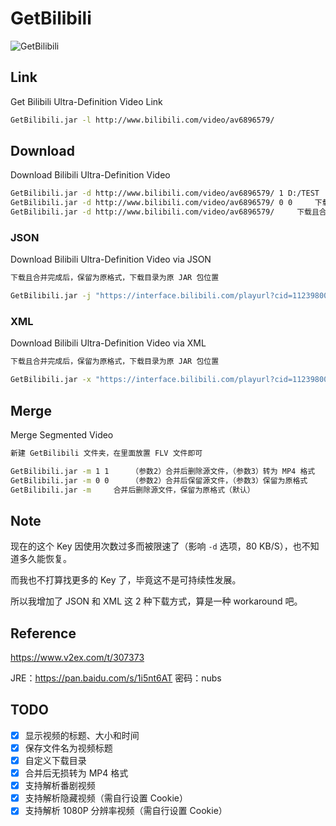 # GetBilibili
![](http://ww4.sinaimg.cn/large/a15b4afegw1f80cg69rtpg20sp0ehte3 "GetBilibili")

## Link
Get Bilibili Ultra-Definition Video Link
```bash
GetBilibili.jar -l http://www.bilibili.com/video/av6896579/
```

## Download
Download Bilibili Ultra-Definition Video
```bash
GetBilibili.jar -d http://www.bilibili.com/video/av6896579/ 1 D:/TEST     下载且合并完成后，转为 MP4 格式，下载目录指定为 D:/TEST
GetBilibili.jar -d http://www.bilibili.com/video/av6896579/ 0 0     下载且合并完成后，保留为原格式，下载目录为原 JAR 包位置
GetBilibili.jar -d http://www.bilibili.com/video/av6896579/     下载且合并完成后，保留为原格式，下载目录为原 JAR 包位置（默认）
```

### JSON
Download Bilibili Ultra-Definition Video via JSON
```bash
下载且合并完成后，保留为原格式，下载目录为原 JAR 包位置

GetBilibili.jar -j "https://interface.bilibili.com/playurl?cid=11239800&appkey=84956560bc028eb7&otype=json&type=flv&quality=3&sign=c639a8283b4180cf0c3d553de3387309"
```

### XML
Download Bilibili Ultra-Definition Video via XML
```bash
下载且合并完成后，保留为原格式，下载目录为原 JAR 包位置

GetBilibili.jar -x "https://interface.bilibili.com/playurl?cid=11239800&ts=1477907912&player=1&sign=d47cc63f6ca756e3d9b806b7068df18b"
```

## Merge
Merge Segmented Video
```bash
新建 GetBilibili 文件夹，在里面放置 FLV 文件即可

GetBilibili.jar -m 1 1     （参数2）合并后删除源文件，（参数3）转为 MP4 格式
GetBilibili.jar -m 0 0     （参数2）合并后保留源文件，（参数3）保留为原格式
GetBilibili.jar -m     合并后删除源文件，保留为原格式（默认）
```

## Note
现在的这个 Key 因使用次数过多而被限速了（影响 `-d` 选项，80 KB/S），也不知道多久能恢复。

而我也不打算找更多的 Key 了，毕竟这不是可持续性发展。

所以我增加了 JSON 和 XML 这 2 种下载方式，算是一种 workaround 吧。

## Reference
https://www.v2ex.com/t/307373

JRE：https://pan.baidu.com/s/1i5nt6AT 密码：nubs

## TODO
- [x] 显示视频的标题、大小和时间
- [x] 保存文件名为视频标题
- [x] 自定义下载目录
- [x] 合并后无损转为 MP4 格式
- [x] 支持解析番剧视频
- [x] 支持解析隐藏视频（需自行设置 Cookie）
- [x] 支持解析 1080P 分辨率视频（需自行设置 Cookie）
